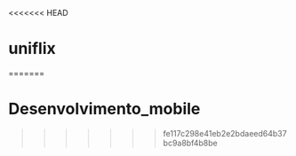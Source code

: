 <<<<<<< HEAD
# uniflix
 
=======
# Desenvolvimento_mobile
>>>>>>> fe117c298e41eb2e2bdaeed64b37bc9a8bf4b8be
